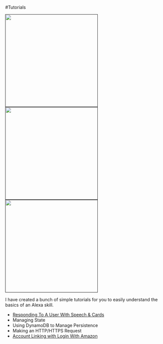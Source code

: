 #Tutorials

<a href=""><img src="https://github.com/jeffblankenburg/alexa/blob/master/start_here/tutorials/images/fact-skill.png" width="295"/></a><a href=""><img src="https://github.com/jeffblankenburg/alexa/blob/master/start_here/tutorials/images/trivia-skill.png" width="295"/></a><a href=""><img src="https://github.com/jeffblankenburg/alexa/blob/master/start_here/tutorials/images/calendar-reader.png" width="295"/></a>

I have created a bunch of simple tutorials for you to easily understand the basics of an Alexa skill.

* [Responding To A User With Speech & Cards](https://github.com/jeffblankenburg/alexa/blob/master/responses/README.md)
* Managing State
* Using DynamoDB to Manage Persistence
* Making an HTTP/HTTPS Request
* [Account Linking with Login With Amazon](https://developer.amazon.com/blogs/post/Tx3CX1ETRZZ2NPC/Alexa-Account-Linking-5-Steps-to-Seamlessly-Link-Your-Alexa-Skill-with-Login-wit)